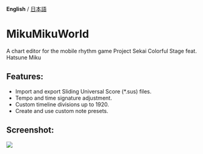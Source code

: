 **English** / [日本語](./README.ja.md)

# MikuMikuWorld
A chart editor for the mobile rhythm game Project Sekai Colorful Stage feat. Hatsune Miku

## Features:
- Import and export Sliding Universal Score (\*.sus) files.
- Tempo and time signature adjustment.
- Custom timeline divisions up to 1920.
- Create and use custom note presets.

## Screenshot:
![](https://user-images.githubusercontent.com/44091782/188503601-887773d7-9e4e-4e07-885f-b37707ff2527.png)
